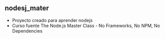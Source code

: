 ## nodesj_mater
- Proyecto creado para aprender nodejs
- Curso fuente The Node.js Master Class - No Frameworks, No NPM, No Dependencies